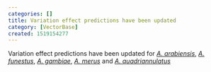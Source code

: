 ```yaml
---
categories: []
title: Variation effect predictions have been updated
category: [VectorBase]
created: 1519154277
---
```

Variation effect predictions have been updated for 
<a href="https://www.vectorbase.org/organisms/anopheles-arabiensis"><i>A. arabiensis</i></a>, 
<a href="https://www.vectorbase.org/organisms/anopheles-funestus"><i>A. funestus</i></a>, 
<a href="https://www.vectorbase.org/organisms/anopheles-gambiae"><i>A. gambiae</i></a>, 
<a href="https://www.vectorbase.org/organisms/anopheles-merus"><i>A. merus</i></a> and 
<a href="https://www.vectorbase.org/organisms/anopheles-quadriannulatus"><i>A. quadriannulatus</i></a>
